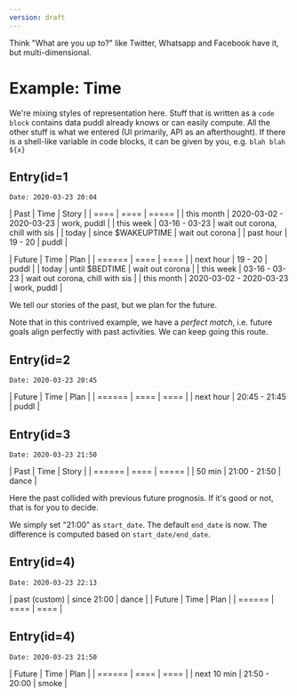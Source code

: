 ```yaml
---
version: draft
---
```


Think "What are you up to?" like Twitter, Whatsapp and Facebook have it, but
multi-dimensional. 

# Example: Time
We're mixing styles of representation here. Stuff that is written as a `code
block` contains data puddl already knows or can easily compute. All the other
stuff is what we entered (UI primarily, API as an afterthought). If there is a
shell-like variable in code blocks, it can be given by you, e.g. `blah blah ${x}` 

## Entry(id=1
`Date: 2020-03-23 20:04`

| Past | Time | Story |
| ==== | ==== | ===== |
| this month | 2020-03-02 - 2020-03-23 | work, puddl |
| this week | 03-16 - 03-23 | wait out corona, chill with sis |
| today | since $WAKEUPTIME | wait out corona |
| past hour | 19 - 20 | puddl |

| Future | Time | Plan |
| ====== | ==== | ==== |
| next hour | 19 - 20 | puddl |
| today | until $BEDTIME | wait out corona |
| this week | 03-16 - 03-23 | wait out corona, chill with sis |
| this month | 2020-03-02 - 2020-03-23 | work, puddl |

We tell our stories of the past, but we plan for the future.

Note that in this contrived example, we have a *perfect match*, i.e. future
goals align perfectly with past activities. We can keep going this route.

## Entry(id=2
`Date: 2020-03-23 20:45`

| Future | Time | Plan |
| ====== | ==== | ==== |
| next hour | 20:45 - 21:45 | puddl |

## Entry(id=3
`Date: 2020-03-23 21:50`

| Past   | Time | Story |
| ====== | ==== | ===== |
| 50 min | 21:00 - 21:50 | dance |

Here the past collided with previous future prognosis. If it's good or not, that
is for you to decide.

We simply set "21:00" as `start_date`. The default `end_date` is now. The
difference is computed based on `start_date/end_date`.


## Entry(id=4)
`Date: 2020-03-23 22:13`

| past (custom) | since 21:00 | dance |
| Future | Time | Plan |
| ====== | ==== | ==== |


## Entry(id=4)
`Date: 2020-03-23 21:50`

| Future | Time | Plan |
| ====== | ==== | ==== |
| next 10 min | 21:50 - 20:00 | smoke |
